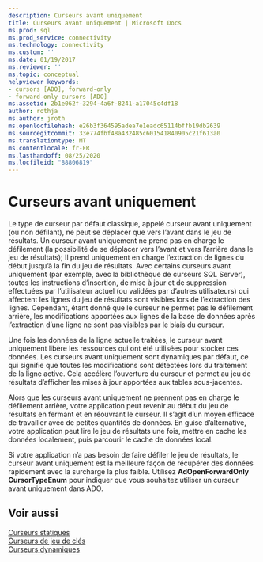 ```yaml
---
description: Curseurs avant uniquement
title: Curseurs avant uniquement | Microsoft Docs
ms.prod: sql
ms.prod_service: connectivity
ms.technology: connectivity
ms.custom: ''
ms.date: 01/19/2017
ms.reviewer: ''
ms.topic: conceptual
helpviewer_keywords:
- cursors [ADO], forward-only
- forward-only cursors [ADO]
ms.assetid: 2b1e062f-3294-4a6f-8241-a17045c4df18
author: rothja
ms.author: jroth
ms.openlocfilehash: e26b3f364595adea7e1eadc65114bffb19db2639
ms.sourcegitcommit: 33e774fbf48a432485c601541840905c21f613a0
ms.translationtype: MT
ms.contentlocale: fr-FR
ms.lasthandoff: 08/25/2020
ms.locfileid: "88806819"
---
```

# <a name="forward-only-cursors"></a>Curseurs avant uniquement
Le type de curseur par défaut classique, appelé curseur avant uniquement (ou non défilant), ne peut se déplacer que vers l’avant dans le jeu de résultats. Un curseur avant uniquement ne prend pas en charge le défilement (la possibilité de se déplacer vers l’avant et vers l’arrière dans le jeu de résultats); Il prend uniquement en charge l’extraction de lignes du début jusqu’à la fin du jeu de résultats. Avec certains curseurs avant uniquement (par exemple, avec la bibliothèque de curseurs SQL Server), toutes les instructions d’insertion, de mise à jour et de suppression effectuées par l’utilisateur actuel (ou validées par d’autres utilisateurs) qui affectent les lignes du jeu de résultats sont visibles lors de l’extraction des lignes. Cependant, étant donné que le curseur ne permet pas le défilement arrière, les modifications apportées aux lignes de la base de données après l’extraction d’une ligne ne sont pas visibles par le biais du curseur.  
  
 Une fois les données de la ligne actuelle traitées, le curseur avant uniquement libère les ressources qui ont été utilisées pour stocker ces données. Les curseurs avant uniquement sont dynamiques par défaut, ce qui signifie que toutes les modifications sont détectées lors du traitement de la ligne active. Cela accélère l’ouverture du curseur et permet au jeu de résultats d’afficher les mises à jour apportées aux tables sous-jacentes.  
  
 Alors que les curseurs avant uniquement ne prennent pas en charge le défilement arrière, votre application peut revenir au début du jeu de résultats en fermant et en réouvrant le curseur. Il s’agit d’un moyen efficace de travailler avec de petites quantités de données. En guise d’alternative, votre application peut lire le jeu de résultats une fois, mettre en cache les données localement, puis parcourir le cache de données local.  
  
 Si votre application n’a pas besoin de faire défiler le jeu de résultats, le curseur avant uniquement est la meilleure façon de récupérer des données rapidement avec la surcharge la plus faible. Utilisez **AdOpenForwardOnly CursorTypeEnum** pour indiquer que vous souhaitez utiliser un curseur avant uniquement dans ADO.  
  
## <a name="see-also"></a>Voir aussi  
 [Curseurs statiques](./static-cursors.md)   
 [Curseurs de jeu de clés](./keyset-cursors.md)   
 [Curseurs dynamiques](./dynamic-cursors.md)